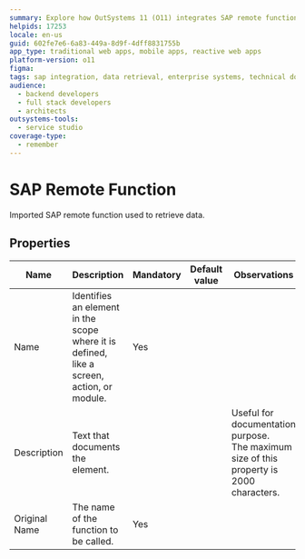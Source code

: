 ```yaml
---
summary: Explore how OutSystems 11 (O11) integrates SAP remote functions for data retrieval and documentation.
helpids: 17253
locale: en-us
guid: 602fe7e6-6a83-449a-8d9f-4dff8831755b
app_type: traditional web apps, mobile apps, reactive web apps
platform-version: o11
figma:
tags: sap integration, data retrieval, enterprise systems, technical documentation, software development
audience:
  - backend developers
  - full stack developers
  - architects
outsystems-tools:
  - service studio
coverage-type:
  - remember
---
```


# SAP Remote Function

Imported SAP remote function used to retrieve data.  

## Properties

<table markdown="1">
<thead>
<tr>
<th>Name</th>
<th>Description</th>
<th>Mandatory</th>
<th>Default value</th>
<th>Observations</th>
</tr>
</thead>
<tbody>
<tr>
<td title="Name">Name</td>
<td>Identifies an element in the scope where it is defined, like a screen, action, or module.</td>
<td>Yes</td>
<td></td>
<td></td>
</tr>
<tr>
<td title="Description">Description</td>
<td>Text that documents the element.</td>
<td></td>
<td></td>
<td>Useful for documentation purpose.<br/>The maximum size of this property is 2000 characters.</td>
</tr>
<tr>
<td title="FunctionName">Original Name</td>
<td>The name of the function to be called.</td>
<td>Yes</td>
<td></td>
<td></td>
</tr>
</tbody>
</table>
